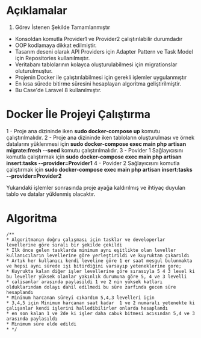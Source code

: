 # Açıklamalar

1. Görev İstenen Şekilde Tamamlanmıştır

  - Konsoldan komutla Provider1 ve Provider2 çalıştırılabilir durumdadır
  - OOP kodlamaya dikkat edilmiştir.
  - Tasarım deseni olarak API Providers için Adapter Pattern ve Task Model için Repositories kullanılmıştır.
  - Veritabanı tablolarının kolayca oluşturulabilmesi için migrationslar oluturulmuştur.
  - Projenin Docker ile çalıştırılabilmesi için gerekli işlemler uygulanmıştır
  - En kısa sürede bitirme süresini hesaplayan algoritma geliştirilmiştir.
  - Bu Case'de Laravel 8 kullanılmıştır.


# Docker İle Projeyi Çalıştırma

1 - Proje ana dizininde iken __sudo docker-compose up__ komutu çalıştırılmalıdır.
2 - Proje ana dizininde iken tabloların oluşturulması ve örnek datalarını yüklenmesi için __sudo docker-compose exec main php artisan migrate:fresh --seed__ komutu çalıştırılmalıdır.
3 - Povider 1 Sağlayıcısını komutla çalıştırmak için __sudo docker-compose exec main php artisan insert:tasks --provider=Provider1__
4 - Povider 2 Sağlayıcısını komutla çalıştırmak için __sudo docker-compose exec main php artisan insert:tasks --provider=Provider2__

Yukarıdaki işlemler sonrasında proje ayağa kaldırılmış ve ihtiyaç duyulan tablo ve datalar yüklenmiş olacaktır.

# Algoritma
    /**
    * Algoritmanın doğru çalışması için tasklar ve developerlar levellerine göre sıralı bir şekilde çekildi
    * İlk önce gelen tasklarda minimum aynı eşitlikte olan leveller kullanıcıların levellerine göre yerleştirildi ve kuyruktan çıkarıldı
    * Artık her kullanıcı kendi leveline göre 1 er saat mesgul bulunmakta ve hepsi aynı sürede işi bitirdiğini varsayıp yeteneklerine gore;
    * Kuyrukta kalan diğer işler levellerine göre sırasıyla 5 4 3 level ki bu leveller yüksek olanlar yakınlık durumuna göre 5, 4 ve 3 levelli
    * calisanlar arasında paylasildi 1 ve 2 nin yüksek katları olduklarından dolayı dahil edilmedi bu süre zarfında gecen süre hesaplandı
    * Mininum harcanan süreyi cıkardım 5,4,3 levelleri için 
    * 3,4,5 için Minimum harcanan saat kadar  1 ve 2 numaralı yetenekte ki çalışanlar kendi işlerini halledibilirler onlarda hesaplandı
    * en son kalan 1 ve 2de ki işler daha cabuk bitmesi acısından 5,4 ve 3 arasında paylasıldı
    * Minimum süre elde edildi
    * */